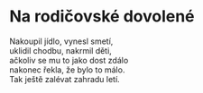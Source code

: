 # Na rodičovské dovolené

Nakoupil jídlo, vynesl smetí,  
uklidil chodbu,  nakrmil děti,  
ačkoliv se mu to jako dost zdálo  
nakonec řekla, že bylo to málo.  
Tak ještě zalévat zahradu letí.


